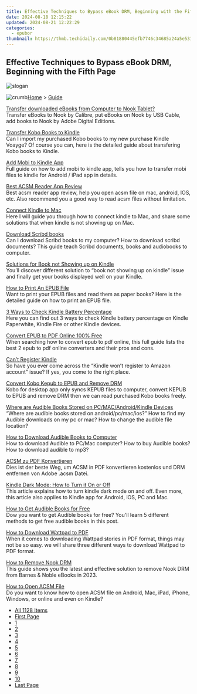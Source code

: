 ```yaml
---
title: Effective Techniques to Bypass eBook DRM, Beginning with the Fifth Page
date: 2024-08-18 12:15:22
updated: 2024-08-21 12:22:29
categories:
  - epubor
thumbnail: https://thmb.techidaily.com/0b81880445efb7746c34685a24a5e53155bfff0ac907d2d7a06d83968e5eaef1.jpg
---
```


## Effective Techniques to Bypass eBook DRM, Beginning with the Fifth Page

![slogan](http://www.epubor.com/images/guide-banner-word.png)

![crumb](http://www.epubor.com/images/ol_home.png)[Home](https://tools.techidaily.com/epubor/products/) \> [Guide](https://tools.techidaily.com/epubor/products/)

[Transfer downloaded eBooks from Computer to Nook Tablet?](https://tools.techidaily.com/epubor/transfer/)  
 Transfer eBooks to Nook by Calibre, put eBooks on Nook by USB Cable, add books to Nook by Adobe Digital Editions.

[Transfer Kobo Books to Kindle](https://tools.techidaily.com/epubor/transfer/)  
 Can I import my purchased Kobo books to my new purchase Kindle Voayge? Of course you can, here is the detailed guide about transfering Kobo books to Kindle.

[Add Mobi to Kindle App](https://tools.techidaily.com/epubor/products/)  
 Full guide on how to add mobi to kindle app, tells you how to transfer mobi files to kindle for Android / iPad app in details.

[Best ACSM Reader App Review](https://tools.techidaily.com/epubor/reader/)  
 Best acsm reader app review, help you open acsm file on mac, android, IOS, etc. Also recommend you a good way to read acsm files without limitation.

[Connect Kindle to Mac](https://tools.techidaily.com/epubor/products/)  
 Here I will guide you through how to connect kindle to Mac, and share some solutions that when kindle is not showing up on Mac.

[Download Scribd books](https://tools.techidaily.com/epubor/products/)  
 Can I download Scribd books to my computer? How to download scribd documents? This guide teach Scribd documents, books and audiobooks to computer.

[Solutions for Book not Showing up on Kindle](https://tools.techidaily.com/epubor/products/)  
 You’ll discover different solution to “book not showing up on kindle” issue and finally get your books displayed well on your Kindle.

[How to Print An EPUB File](https://tools.techidaily.com/epubor/products/)  
 Want to print your EPUB files and read them as paper books? Here is the detailed guide on how to print an EPUB file.

[3 Ways to Check Kindle Battery Percentage](https://tools.techidaily.com/epubor/products/)  
 Here you can find out 3 ways to check Kindle battery percentage on Kindle Paperwhite, Kindle Fire or other Kindle devices.

[Convert EPUB to PDF Online 100% Free](https://tools.techidaily.com/epubor/products/)  
 When searching how to convert epub to pdf online, this full guide lists the best 2 epub to pdf online converters and their pros and cons.

[Can’t Register Kindle](https://tools.techidaily.com/epubor/products/)  
 So have you ever come across the “Kindle won’t register to Amazon account” issue? If yes, you come to the right place. 

[Convert Kobo Kepub to EPUB and Remove DRM](https://tools.techidaily.com/epubor/products/)  
 Kobo for desktop app only syncs KEPUB files to computer, convert KEPUB to EPUB and remove DRM then we can read purchased Kobo books freely.

[Where are Audible Books Stored on PC/MAC/Android/Kindle Devices](https://tools.techidaily.com/epubor/products/)  
 “Where are audible books stored on android/pc/mac/ios?” How to find my Audible downloads on my pc or mac? How to change the audible file location?

[How to Download Audible Books to Computer](https://tools.techidaily.com/epubor/products/)  
 How to download Audible to PC/Mac computer? How to buy Audible books? How to download audible to mp3?

[ACSM zu PDF Konvertieren](https://tools.techidaily.com/epubor/products/)  
 Dies ist der beste Weg, um ACSM in PDF konvertieren kostenlos und DRM entfernen von Adobe .acsm Datei.

[Kindle Dark Mode: How to Turn it On or Off](https://tools.techidaily.com/epubor/products/)  
 This article explains how to turn kindle dark mode on and off. Even more, this article also applies to Kindle app for Android, iOS, PC and Mac.

[How to Get Audible Books for Free](https://tools.techidaily.com/epubor/products/)  
 Dow you want to get Audible books for free? You'll learn 5 different methods to get free audible books in this post.

[How to Download Wattpad to PDF](https://tools.techidaily.com/epubor/products/)  
 When it comes to downloading Wattpad stories in PDF format, things may not be so easy. we will share three different ways to download Wattpad to PDF format. 

[How to Remove Nook DRM](https://tools.techidaily.com/epubor/products/)  
 This guide shows you the latest and effective solution to remove Nook DRM from Barnes & Noble eBooks in 2023.

[How to Open ACSM File](https://tools.techidaily.com/epubor/products/)  
 Do you want to know how to open ACSM file on Android, Mac, iPad, iPhone, Windows, or online and even on Kindle?

* [All 1128 Items](https://tools.techidaily.com/epubor/products/)
* [First Page](https://tools.techidaily.com/epubor/products/)
* [1](https://tools.techidaily.com/epubor/products/)
* [2](https://tools.techidaily.com/epubor/products/)
* [3](https://tools.techidaily.com/epubor/products/)
* [4](https://tools.techidaily.com/epubor/products/)
* [5](https://tools.techidaily.com/epubor/products/)
* [6](https://tools.techidaily.com/epubor/products/)
* [7](https://tools.techidaily.com/epubor/products/)
* [8](https://tools.techidaily.com/epubor/products/)
* [9](https://tools.techidaily.com/epubor/products/)
* [10](https://tools.techidaily.com/epubor/products/)
* [Last Page](https://tools.techidaily.com/epubor/products/)

<ins class="adsbygoogle"
     style="display:block"
     data-ad-format="autorelaxed"
     data-ad-client="ca-pub-7571918770474297"
     data-ad-slot="1223367746"></ins>



<ins class="adsbygoogle"
     style="display:block"
     data-ad-client="ca-pub-7571918770474297"
     data-ad-slot="8358498916"
     data-ad-format="auto"
     data-full-width-responsive="true"></ins>
